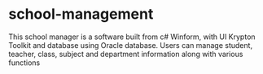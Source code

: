 # school-management
This school manager is a software built from c# Winform, with UI Krypton Toolkit and database using Oracle database. Users can manage student, teacher, class, subject and department information along with various functions
